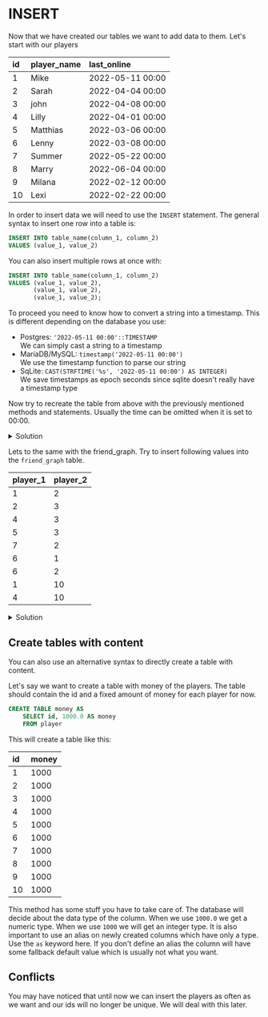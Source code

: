 # INSERT

Now that we have created our tables we want to add data to them.
Let's start with our players

| id  | player\_name | last\_online     |
|:----|:-------------|:-----------------|
| 1   | Mike         | 2022-05-11 00:00 |
| 2   | Sarah        | 2022-04-04 00:00 |
| 3   | john         | 2022-04-08 00:00 |
| 4   | Lilly        | 2022-04-01 00:00 |
| 5   | Matthias     | 2022-03-06 00:00 |
| 6   | Lenny        | 2022-03-08 00:00 |
| 7   | Summer       | 2022-05-22 00:00 |
| 8   | Marry        | 2022-06-04 00:00 |
| 9   | Milana       | 2022-02-12 00:00 |
| 10  | Lexi         | 2022-02-22 00:00 |

In order to insert data we will need to use the `INSERT` statement.
The general syntax to insert one row into a table is:

```sql
INSERT INTO table_name(column_1, column_2)
VALUES (value_1, value_2)
```

You can also insert multiple rows at once with:

```sql
INSERT INTO table_name(column_1, column_2)
VALUES (value_1, value_2),
       (value_1, value_2),
       (value_1, value_2);
```

To proceed you need to know how to convert a string into a timestamp.
This is different depending on the database you use:

- Postgres: `'2022-05-11 00:00'::TIMESTAMP`\
  We can simply cast a string to a timestamp
- MariaDB/MySQL: `timestamp('2022-05-11 00:00')`\
  We use the timestamp function to parse our string
- SqLite: `CAST(STRFTIME('%s', '2022-05-11 00:00') AS INTEGER)`\
  We save timestamps as epoch seconds since sqlite doesn't really have a timestamp type

Now try to recreate the table from above with the previously mentioned methods and statements.
Usually the time can be omitted when it is set to 00:00.
  
<details>
<summary>Solution</summary>

**MariaDB/MySQL**
```sql
INSERT INTO player(id, player_name, last_online)
VALUES (1, 'Mike', TIMESTAMP('2022-05-11 00:00')),
       (2, 'Sarah', TIMESTAMP('2022-04-04 00:00')),
       (3, 'john', TIMESTAMP('2022-04-08 00:00')),
       (4, 'Lilly', TIMESTAMP('2022-04-02 00:00')),
       (5, 'Matthias', TIMESTAMP('2022-03-06 00:00')),
       (6, 'Lenny', TIMESTAMP('2022-03-08 00:00')),
       (7, 'Summer', TIMESTAMP('2022-05-22 00:00')),
       (8, 'Marry', TIMESTAMP('2022-06-04 00:00')),
       (9, 'Milana', TIMESTAMP('2022-02-12 00:00')),
       (10, 'Lexi', TIMESTAMP('2022-02-22 00:00'));
```
**PostgreSQL**
```sql
INSERT INTO player(id, player_name, last_online)
VALUES (1, 'Mike', '2022-05-11 00:00'::TIMESTAMP),
       (2, 'Sarah', '2022-04-04 00:00'::TIMESTAMP),
       (3, 'john', '2022-04-08 00:00'::TIMESTAMP),
       (4, 'Lilly', '2022-04-01 00:00'::TIMESTAMP),
       (5, 'Matthias', '2022-03-06 00:00'::TIMESTAMP),
       (6, 'Lenny', '2022-03-08 00:00'::TIMESTAMP),
       (7, 'Summer', '2022-05-22 00:00'::TIMESTAMP),
       (8, 'Marry', '2022-06-04 00:00'::TIMESTAMP),
       (9, 'Milana', '2022-02-12 00:00'::TIMESTAMP),
       (10, 'Lexi', '2022-02-22 00:00'::TIMESTAMP);
```
**SqLite**
```sql
INSERT INTO player(id, player_name, last_online)
VALUES (1, 'Mike', CAST(STRFTIME('%s', '2022-05-11 00:00') AS INTEGER)),
       (2, 'Sarah', CAST(STRFTIME('%s', '2022-04-04 00:00') AS INTEGER)),
       (3, 'John', CAST(STRFTIME('%s', '2022-04-08 00:00') AS INTEGER)),
       (4, 'Lilly', CAST(STRFTIME('%s', '2022-04-02 00:00') AS INTEGER)),
       (5, 'Matthias', CAST(STRFTIME('%s', '2022-03-06 00:00') AS INTEGER)),
       (6, 'Lenny', CAST(STRFTIME('%s', '2022-03-08 00:00') AS INTEGER)),
       (7, 'Summer', CAST(STRFTIME('%s', '2022-05-22 00:00') AS INTEGER)),
       (8, 'Marry', CAST(STRFTIME('%s', '2022-06-04 00:00') AS INTEGER)),
       (9, 'Milana', CAST(STRFTIME('%s', '2022-02-12 00:00') AS INTEGER)),
       (10, 'Lexi', CAST(STRFTIME('%s', '2022-02-22 00:00') AS INTEGER));

```
  
</details>

Lets to the same with the friend_graph.
Try to insert following values into the `friend_graph` table.

| player\_1 | player\_2 |
|:----------|:----------|
| 1         | 2         |
| 2         | 3         |
| 4         | 3         |
| 5         | 3         |
| 7         | 2         |
| 6         | 1         |
| 6         | 2         |
| 1         | 10        |
| 4         | 10        |

<details>
<summary>Solution</summary>

```sql
INSERT INTO friend_graph(player_1, player_2)
VALUES (1, 2),
       (2, 3),
       (4, 3),
       (5, 3),
       (7, 2),
       (6, 1),
       (6, 2),
       (1, 10),
       (4, 10);
```

</details>

## Create tables with content

You can also use an alternative syntax to directly create a table with content.

Let's say we want to create a table with money of the players.
The table should contain the id and a fixed amount of money for each player for now.

```sql
CREATE TABLE money AS 
    SELECT id, 1000.0 AS money
    FROM player

```

This will create a table like this:

| id  | money |
|:----|:------|
| 1   | 1000  |
| 2   | 1000  |
| 3   | 1000  |
| 4   | 1000  |
| 5   | 1000  |
| 6   | 1000  |
| 7   | 1000  |
| 8   | 1000  |
| 9   | 1000  |
| 10  | 1000  |

This method has some stuff you have to take care of.
The database will decide about the data type of the column.
When we use `1000.0` we get a numeric type.
When we use `1000` we will get an integer type.
It is also important to use an alias on newly created columns which have only a type.
Use the `as` keyword here.
If you don't define an alias the column will have some fallback default value which is usually not what you want. 


## Conflicts
You may have noticed that until now we can insert the players as often as we want and our ids will no longer be unique.
We will deal with this later.
